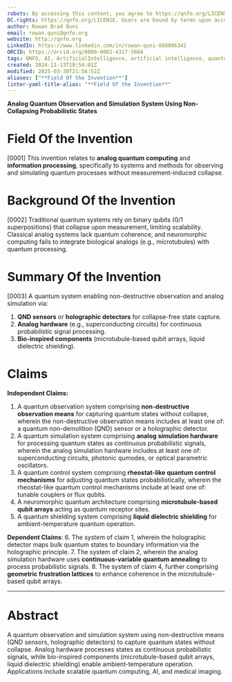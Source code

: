```yaml
---
robots: By accessing this content, you agree to https://qnfo.org/LICENSE. Non-commercial use only. Attribution required.
DC.rights: https://qnfo.org/LICENSE. Users are bound by terms upon access.
author: Rowan Brad Quni
email: rowan.quni@qnfo.org
website: http://qnfo.org
LinkedIn: https://www.linkedin.com/in/rowan-quni-868006341
ORCID: https://orcid.org/0009-0002-4317-5604
tags: QNFO, AI, ArtificialIntelligence, artificial intelligence, quantum, physics, science, Einstein, QuantumMechanics, quantum mechanics, QuantumComputing, quantum computing, information, InformationTheory, information theory, InformationalUniverse, informational universe, informational universe hypothesis, IUH
created: 2024-11-13T19:54:01Z
modified: 2025-03-30T21:56:52Z
aliases: ["**Field Of the Invention**"]
linter-yaml-title-alias: "**Field Of the Invention**"
---
```


**Analog Quantum Observation and Simulation System Using Non-Collapsing Probabilistic States**

# **Field Of the Invention**

[0001] This invention relates to **analog quantum computing** and **information processing**, specifically to systems and methods for observing and simulating quantum processes without measurement-induced collapse.

# **Background Of the Invention**

[0002] Traditional quantum systems rely on binary qubits (0/1 superpositions) that collapse upon measurement, limiting scalability. Classical analog systems lack quantum coherence, and neuromorphic computing fails to integrate biological analogs (e.g., microtubules) with quantum processing.

# **Summary Of the Invention**

[0003] A quantum system enabling non-destructive observation and analog simulation via:
1. **QND sensors** or **holographic detectors** for collapse-free state capture.
2. **Analog hardware** (e.g., superconducting circuits) for continuous probabilistic signal processing.
3. **Bio-inspired components** (microtubule-based qubit arrays, liquid dielectric shielding).

# **Claims**

**Independent Claims:**
1. A quantum observation system comprising **non-destructive observation means** for capturing quantum states without collapse, wherein the non-destructive observation means includes at least one of: a quantum non-demolition (QND) sensor or a holographic detector.
2. A quantum simulation system comprising **analog simulation hardware** for processing quantum states as continuous probabilistic signals, wherein the analog simulation hardware includes at least one of: superconducting circuits, photonic qumodes, or optical parametric oscillators.
3. A quantum control system comprising **rheostat-like quantum control mechanisms** for adjusting quantum states probabilistically, wherein the rheostat-like quantum control mechanisms include at least one of: tunable couplers or flux qubits.
4. A neuromorphic quantum architecture comprising **microtubule-based qubit arrays** acting as quantum receptor sites.
5. A quantum shielding system comprising **liquid dielectric shielding** for ambient-temperature quantum operation.

**Dependent Claims**:
6. The system of claim 1, wherein the holographic detector maps bulk quantum states to boundary information via the holographic principle.
7. The system of claim 2, wherein the analog simulation hardware uses **continuous-variable quantum annealing** to process probabilistic signals.
8. The system of claim 4, further comprising **geometric frustration lattices** to enhance coherence in the microtubule-based qubit arrays.

---

# **Abstract**

A quantum observation and simulation system using non-destructive means (QND sensors, holographic detectors) to capture quantum states without collapse. Analog hardware processes states as continuous probabilistic signals, while bio-inspired components (microtubule-based qubit arrays, liquid dielectric shielding) enable ambient-temperature operation. Applications include scalable quantum computing, AI, and medical imaging.
